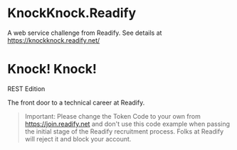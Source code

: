 # KnockKnock.Readify
A web service challenge from Readify. See details at https://knockknock.readify.net/

# Knock! Knock! 

REST Edition 

The front door to a technical career at Readify.


> Important: Please change the Token Code to your own from https://join.readify.net and don't use this code example when passing the initial stage of the Readify recruitment process. Folks at Readify will reject it and block your account.
